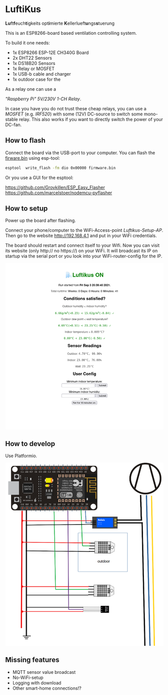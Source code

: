 # LuftiKus
**Lu**ft**f**euch**t**igkeits opt**i**mierte **K**ellerlueft**u**ngs**s**tuerung


This is an ESP8266-board based ventilation controlling system.

To build it one needs:

- 1x ESP8266 ESP-12E CH340G Board
- 2x DHT22 Sensors
- 1x DS18B20 Sensors
- 1x Relay or MOSFET
- 1x USB-b cable and charger
- 1x outdoor case for the


As a relay one can use a

*"Raspberry Pi" 5V/230V 1-CH Relay*.

In case you have you do not trust these cheap relays,
you can use a *MOSFET* (e.g. *IRF520*) with some (12V) DC-source
to switch some mono-stable relay.
This also works if you want to directly switch the power of your DC-fan.

## How to flash

Connect the board via the USB-port to your computer.
You can flash the [firware.bin](.pio/build/nodemcuv2/firmware.bin) using esp-tool:

```bash
esptool  write_flash -fm dio 0x00000 firmware.bin
```

Or you use a GUI for the esptool:

https://github.com/Grovkillen/ESP_Easy_Flasher
https://github.com/marcelstoer/nodemcu-pyflasher

## How to setup

Power up the board after flashing.

Connect your phone/computer to the WiFi-Access-point *Luftikus-Setup-AP*. Then go to the website http://192.168.4.1 and put in your WiFi credentials.

The board should restart and connect itself to your Wifi.
Now you can visit its website (only http:// no https://) on your WiFi.
It will broadcast its IP on startup via the serial port
or you look into your WiFi-router-config for the IP.

![webserver](./website.png)


## How to develop

Use Platformio.


![Schaltungszeichnung](./schaltplan.png)

## Missing features
- MQTT sensor value broadcast
- No-WiFi-setup
- Logging with download
- Other smart-home connections!?
